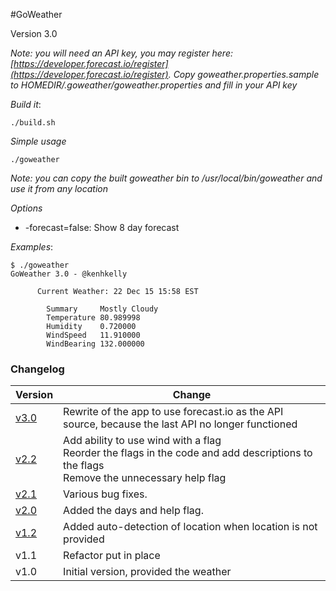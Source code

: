 #GoWeather 

Version 3.0

*Note: you will need an API key, you may register here: [https://developer.forecast.io/register](https://developer.forecast.io/register). Copy goweather.properties.sample to HOMEDIR/.goweather/goweather.properties and fill in your API key*

*Build it*: 

`./build.sh`

*Simple usage*

`./goweather`

*Note: you can copy the built goweather bin to /usr/local/bin/goweather and use it from any location*

*Options*

- -forecast=false: Show 8 day forecast  

*Examples*:

```
$ ./goweather
GoWeather 3.0 - @kenhkelly                
                                          
      Current Weather: 22 Dec 15 15:58 EST
                                          
        Summary     Mostly Cloudy         
        Temperature 80.989998             
        Humidity    0.720000              
        WindSpeed   11.910000             
        WindBearing 132.000000 
```

### Changelog

Version | Change
--------|----------
[v3.0]  | Rewrite of the app to use forecast.io as the API source, because the last API no longer functioned
[v2.2]  | Add ability to use wind with a flag <br> Reorder the flags in the code and add descriptions to the flags <br> Remove the unnecessary help flag
[v2.1]  | Various bug fixes. 
[v2.0]  | Added the days and help flag. 
[v1.2]  | Added auto-detection of location when location is not provided
v1.1    | Refactor put in place
v1.0    | Initial version, provided the weather

[v3.0]: https://github.com/kenhkelly/GoWeather/tree/v3.0
[v2.2]: https://github.com/kenhkelly/GoWeather/tree/v2.2
[v2.1]: https://github.com/kenhkelly/GoWeather/tree/v2.1
[v2.0]: https://github.com/kenhkelly/GoWeather/tree/v2.0
[v1.2]: https://github.com/kenhkelly/GoWeather/tree/v1.2
